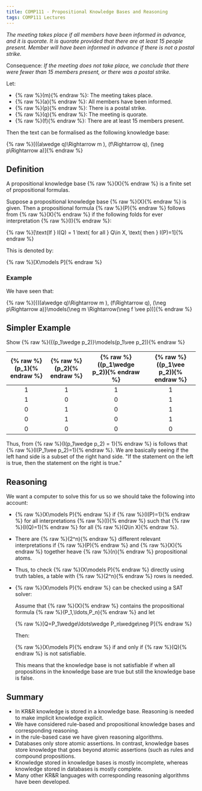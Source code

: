 ```yaml
---
title: COMP111 - Propositional Knowledge Bases and Reasoning
tags: COMP111 Lectures
---
```

*The meeting takes place if all members have been informed in advance, and it is quorate. It is quorate provided that there are at least 15 people present. Member will have been informed in advance if there is not a postal strike.*

Consequence: *If the meeting does not take place, we conclude that there were fewer than 15 members present, or there was a postal strike.*

Let: 

* {% raw %}\(m\){% endraw %}: The meeting takes place.
* {% raw %}\(a\){% endraw %}: All members have been informed.
* {% raw %}\(p\){% endraw %}: There is a postal strike.
* {% raw %}\(q\){% endraw %}: The meeting is quorate.
* {% raw %}\(f\){% endraw %}: There are at least 15 members present.

Then the text can be formalised as the following knowledge base:

{% raw %}\[((a\wedge q)\Rightarrow m ), (f\Rightarrow q), (\neg p\Rightarrow a)\]{% endraw %}

## Definition
A propositional knowledge base {% raw %}\(X\){% endraw %} is a finite set of propositional formulas. 

Suppose a propositional knowledge base {% raw %}\(X\){% endraw %} is given. Then a propositional formula {% raw %}\(P\){% endraw %} follows from {% raw %}\(X\){% endraw %} if the following folds for ever interpretation {% raw %}\(I\){% endraw %}:

{% raw %}\[\text{If } I(Q) = 1 \text{ for all } Q\in X, \text{ then } I(P)=1\]{% endraw %}

This is denoted by:

{% raw %}\[X\models P\]{% endraw %}

### Example
We have seen that:

{% raw %}\[\{((a\wedge q)\Rightarrow m ), (f\Rightarrow q), (\neg p\Rightarrow a)\}\models(\neg m \Rightarrow(\neg f \vee p))\]{% endraw %}

## Simpler Example
Show {% raw %}\(\{(p_1\wedge p_2)\}\models(p_1\vee p_2)\){% endraw %}

| {% raw %}\(p_1\){% endraw %} | {% raw %}\(p_2\){% endraw %} | {% raw %}\((p_1\wedge p_2)\){% endraw %} | {% raw %}\((p_1\vee p_2)\){% endraw %} |
| :-: | :-: | :-: | :-: |
| 1 | 1 | 1 | 1 |
| 1 | 0 | 0 | 1|
| 0 | 1 | 0 | 1| 
| 0 | 1 | 0 | 1|
| 0 | 0 | 0 | 0| 

Thus, from {% raw %}\(I(p_1\wedge p_2) = 1\){% endraw %} is follows that {% raw %}\(I(P_1\vee p_2)=1\){% endraw %}. We are basically seeing if the left hand side is a subset of the right hand side. "If the statement on the left is true, then the statement on the right is true."

## Reasoning 
We want a computer to solve this for us so we should take the following into account:

* {% raw %}\(X\models P\){% endraw %} if {% raw %}\(I(P)=1\){% endraw %} for all interpretations {% raw %}\(I\){% endraw %} such that {% raw %}\(I(Q)=1\){% endraw %} for all {% raw %}\(Q\in X\){% endraw %}.
* There are {% raw %}\(2^n\){% endraw %} different relevant interpretations if {% raw %}\(P\){% endraw %} and {% raw %}\(X\){% endraw %} together heave {% raw %}\(n\){% endraw %} propositional atoms.
* Thus, to check {% raw %}\(X\models P\){% endraw %} directly using truth tables, a table with {% raw %}\(2^n\){% endraw %} rows is needed.
* {% raw %}\(X\models P\){% endraw %} can be checked using a SAT solver:

	Assume that {% raw %}\(X\){% endraw %} contains the propositional formula {% raw %}\(P_1,\ldots,P_n\){% endraw %} and let
	
	{% raw %}\[Q=P_1\wedge\ldots\wedge P_n\wedge\neg P\]{% endraw %}
	
	Then:
	
	{% raw %}\(X\models P\){% endraw %} if and only if {% raw %}\(Q\){% endraw %} is not satisfiable.
	
	This means that the knowledge base is not satisfiable if when all propositions in the knowledge base are true but still the knowledge base is false.
	
## Summary
* In KR&R knowledge is stored in a knowledge base. Reasoning is needed to make implicit knowledge explicit.
* We have considered rule-based and propositional knowledge bases and corresponding reasoning.
* in the rule-based case we have given reasoning algorithms.
* Databases only store atomic assertions. In contrast, knowledge bases store knowledge that goes beyond atomic assertions (such as rules and compound propositions.
* Knowledge stored in knowledge bases is mostly incomplete, whereas knowledge stored in databases is mostly complete.
* Many other KR&R languages with corresponding reasoning algorithms have been developed.
